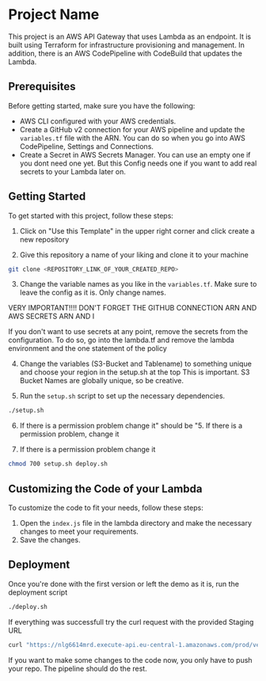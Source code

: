 # Project Name

This project is an AWS API Gateway that uses Lambda as an endpoint. It is built using Terraform for infrastructure provisioning and management.
In addition, there is an AWS CodePipeline with CodeBuild that updates the Lambda.

## Prerequisites

Before getting started, make sure you have the following:

- AWS CLI configured with your AWS credentials.
- Create a GitHub v2 connection for your AWS pipeline and update the `variables.tf` file with the ARN.
    You can do so when you go into AWS CodePipeline, Settings and Connections.
- Create a Secret in AWS Secrets Manager. You can use an empty one if you dont need one yet.
    But this Config needs one if you want to add real secrets to your Lambda later on.

## Getting Started

To get started with this project, follow these steps:

1. Click on "Use this Template" in the upper right corner and click create a new repository

2. Give this repository a name of your liking and clone it to your machine

```bash
git clone <REPOSITORY_LINK_OF_YOUR_CREATED_REPO>
```

3. Change the variable names as you like in the  `variables.tf`. Make sure to leave the config as it is. Only change names.

VERY IMPORTANT!!!! DON'T FORGET THE GITHUB CONNECTION ARN AND AWS SECRETS ARN AND I

If you don't want to use secrets at any point, remove the secrets from the configuration.
To do so, go into the lambda.tf and remove the lambda environment and the one statement of the policy

4. Change the variables (S3-Bucket and Tablename) to something unique and choose your region in the setup.sh at the top
    This is important. S3 Bucket Names are globally unique, so be creative.

5. Run the `setup.sh` script to set up the necessary dependencies.
```bash
./setup.sh
```
6. If there is a permission problem change it" should be "5. If there is a permission problem, change it

7. If there is a permission problem change it
```bash
chmod 700 setup.sh deploy.sh
```

## Customizing the Code of your Lambda

To customize the code to fit your needs, follow these steps:

1. Open the `index.js` file in the lambda directory and make the necessary changes to meet your requirements.
2. Save the changes.

## Deployment

Once you're done with the first version or left the demo as it is, run the deployment script
```bash
./deploy.sh
```

If everything was successfull try the curl request with the provided Staging URL
```bash
curl "https://nlg6614mrd.execute-api.eu-central-1.amazonaws.com/prod/verify?token=asdfasdf"
```

If you want to make some changes to the code now, you only have to push your repo. The pipeline should do the rest.
